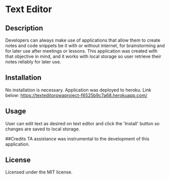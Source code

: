 # Text Editor
## Description

Developers can always make use of applications that allow them to create notes and code snippets be it with or without internet, for brainstorming and for later use after meetings or lessons. This application was created with that objective in mind, and it works with local storage so user retrieve their notes reliably for later use.

## Installation

No installation is necessary. Application was deployed to heroku. Link below:
https://texteditorpwaproject-f6525b9c7a68.herokuapp.com/

## Usage
User can edit text as desired on text editor and click the 'Install' button so changes are saved to local storage.

##Credits
TA assistance was instrumental to the development of this application.

## License

Licensed under the MIT license.

